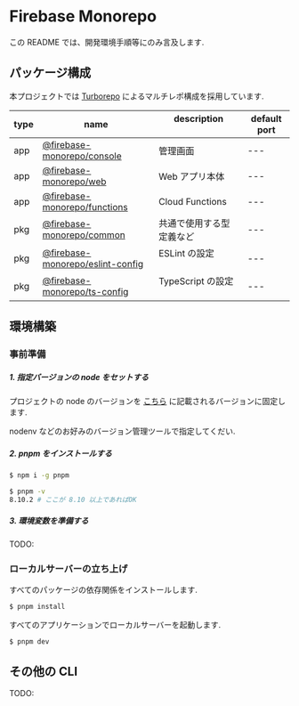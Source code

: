 <!-- @format -->

# Firebase Monorepo

この README では、開発環境手順等にのみ言及します.

## パッケージ構成

本プロジェクトでは [Turborepo](https://turbo.build/repo/docs) によるマルチレポ構成を採用しています.

| type | name                                                          | description 　　　　　　       | default port |
| ---- | ------------------------------------------------------------- | ------------------------------ | ------------ |
| app  | [@firebase-monorepo/console](./apps/console/)                 | 管理画面                       | ---          |
| app  | [@firebase-monorepo/web](./apps/web/)                         | Web アプリ本体                 | ---          |
| app  | [@firebase-monorepo/functions](./apps/functions/)             | Cloud Functions                | ---          |
| pkg  | [@firebase-monorepo/common](./packages/common/)               | 共通で使用する型定義など       | ---          |
| pkg  | [@firebase-monorepo/eslint-config](./packages/eslint-config/) | ESLint の設定 　　　　　　     | ---          |
| pkg  | [@firebase-monorepo/ts-config](./packages/ts-config/)         | TypeScript の設定 　　　　　　 | ---          |

## 環境構築

### 事前準備

##### 1. 指定バージョンの node をセットする

プロジェクトの node のバージョンを [こちら](./.node-version) に記載されるバージョンに固定します.

nodenv などのお好みのバージョン管理ツールで指定してくだい.

##### 2. pnpm をインストールする

```sh
$ npm i -g pnpm

$ pnpm -v
8.10.2 # ここが 8.10 以上であればOK
```

##### 3. 環境変数を準備する

TODO:

### ローカルサーバーの立ち上げ

すべてのパッケージの依存関係をインストールします.

```sh
$ pnpm install
```

すべてのアプリケーションでローカルサーバーを起動します.

```sh
$ pnpm dev
```

## その他の CLI

TODO:
